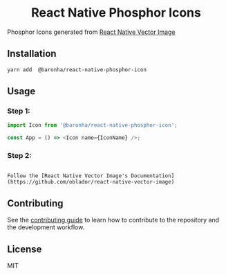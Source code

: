 <p align="center">
  <h1 align="center">React Native Phosphor Icons</h1>
</p>

Phosphor Icons generated from [React Native Vector Image](https://github.com/oblador/react-native-vector-image)

## Installation

```sh
yarn add  @baronha/react-native-phosphor-icon
```

## Usage

### Step 1:

```js
import Icon from '@baronha/react-native-phosphor-icon';

const App = () => <Icon name={IconName} />;
```

### Step 2:

```

Follow the [React Native Vector Image's Documentation](https://github.com/oblador/react-native-vector-image)

```

## Contributing

See the [contributing guide](CONTRIBUTING.md) to learn how to contribute to the repository and the development workflow.

## License

MIT
